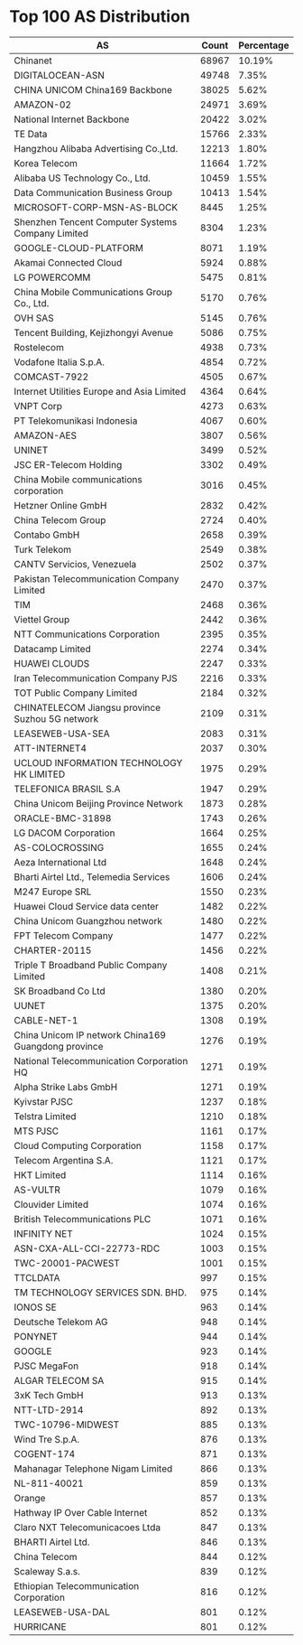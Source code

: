 # Top 100 AS Distribution
| AS | Count | Percentage |
|----|----|----|
| Chinanet | 68967 | 10.19% |
| DIGITALOCEAN-ASN | 49748 | 7.35% |
| CHINA UNICOM China169 Backbone | 38025 | 5.62% |
| AMAZON-02 | 24971 | 3.69% |
| National Internet Backbone | 20422 | 3.02% |
| TE Data | 15766 | 2.33% |
| Hangzhou Alibaba Advertising Co.,Ltd. | 12213 | 1.80% |
| Korea Telecom | 11664 | 1.72% |
| Alibaba US Technology Co., Ltd. | 10459 | 1.55% |
| Data Communication Business Group | 10413 | 1.54% |
| MICROSOFT-CORP-MSN-AS-BLOCK | 8445 | 1.25% |
| Shenzhen Tencent Computer Systems Company Limited | 8304 | 1.23% |
| GOOGLE-CLOUD-PLATFORM | 8071 | 1.19% |
| Akamai Connected Cloud | 5924 | 0.88% |
| LG POWERCOMM | 5475 | 0.81% |
| China Mobile Communications Group Co., Ltd. | 5170 | 0.76% |
| OVH SAS | 5145 | 0.76% |
| Tencent Building, Kejizhongyi Avenue | 5086 | 0.75% |
| Rostelecom | 4938 | 0.73% |
| Vodafone Italia S.p.A. | 4854 | 0.72% |
| COMCAST-7922 | 4505 | 0.67% |
| Internet Utilities Europe and Asia Limited | 4364 | 0.64% |
| VNPT Corp | 4273 | 0.63% |
| PT Telekomunikasi Indonesia | 4067 | 0.60% |
| AMAZON-AES | 3807 | 0.56% |
| UNINET | 3499 | 0.52% |
| JSC ER-Telecom Holding | 3302 | 0.49% |
| China Mobile communications corporation | 3016 | 0.45% |
| Hetzner Online GmbH | 2832 | 0.42% |
| China Telecom Group | 2724 | 0.40% |
| Contabo GmbH | 2658 | 0.39% |
| Turk Telekom | 2549 | 0.38% |
| CANTV Servicios, Venezuela | 2502 | 0.37% |
| Pakistan Telecommunication Company Limited | 2470 | 0.37% |
| TIM | 2468 | 0.36% |
| Viettel Group | 2442 | 0.36% |
| NTT Communications Corporation | 2395 | 0.35% |
| Datacamp Limited | 2274 | 0.34% |
| HUAWEI CLOUDS | 2247 | 0.33% |
| Iran Telecommunication Company PJS | 2216 | 0.33% |
| TOT Public Company Limited | 2184 | 0.32% |
| CHINATELECOM Jiangsu province Suzhou 5G network | 2109 | 0.31% |
| LEASEWEB-USA-SEA | 2083 | 0.31% |
| ATT-INTERNET4 | 2037 | 0.30% |
| UCLOUD INFORMATION TECHNOLOGY HK LIMITED | 1975 | 0.29% |
| TELEFONICA BRASIL S.A | 1947 | 0.29% |
| China Unicom Beijing Province Network | 1873 | 0.28% |
| ORACLE-BMC-31898 | 1743 | 0.26% |
| LG DACOM Corporation | 1664 | 0.25% |
| AS-COLOCROSSING | 1655 | 0.24% |
| Aeza International Ltd | 1648 | 0.24% |
| Bharti Airtel Ltd., Telemedia Services | 1606 | 0.24% |
| M247 Europe SRL | 1550 | 0.23% |
| Huawei Cloud Service data center | 1482 | 0.22% |
| China Unicom Guangzhou network | 1480 | 0.22% |
| FPT Telecom Company | 1477 | 0.22% |
| CHARTER-20115 | 1456 | 0.22% |
| Triple T Broadband Public Company Limited | 1408 | 0.21% |
| SK Broadband Co Ltd | 1380 | 0.20% |
| UUNET | 1375 | 0.20% |
| CABLE-NET-1 | 1308 | 0.19% |
| China Unicom IP network China169 Guangdong province | 1276 | 0.19% |
| National Telecommunication Corporation HQ | 1271 | 0.19% |
| Alpha Strike Labs GmbH | 1271 | 0.19% |
| Kyivstar PJSC | 1237 | 0.18% |
| Telstra Limited | 1210 | 0.18% |
| MTS PJSC | 1161 | 0.17% |
| Cloud Computing Corporation | 1158 | 0.17% |
| Telecom Argentina S.A. | 1121 | 0.17% |
| HKT Limited | 1114 | 0.16% |
| AS-VULTR | 1079 | 0.16% |
| Clouvider Limited | 1074 | 0.16% |
| British Telecommunications PLC | 1071 | 0.16% |
| INFINITY NET | 1024 | 0.15% |
| ASN-CXA-ALL-CCI-22773-RDC | 1003 | 0.15% |
| TWC-20001-PACWEST | 1001 | 0.15% |
| TTCLDATA | 997 | 0.15% |
| TM TECHNOLOGY SERVICES SDN. BHD. | 975 | 0.14% |
| IONOS SE | 963 | 0.14% |
| Deutsche Telekom AG | 948 | 0.14% |
| PONYNET | 944 | 0.14% |
| GOOGLE | 923 | 0.14% |
| PJSC MegaFon | 918 | 0.14% |
| ALGAR TELECOM SA | 915 | 0.14% |
| 3xK Tech GmbH | 913 | 0.13% |
| NTT-LTD-2914 | 892 | 0.13% |
| TWC-10796-MIDWEST | 885 | 0.13% |
| Wind Tre S.p.A. | 876 | 0.13% |
| COGENT-174 | 871 | 0.13% |
| Mahanagar Telephone Nigam Limited | 866 | 0.13% |
| NL-811-40021 | 859 | 0.13% |
| Orange | 857 | 0.13% |
| Hathway IP Over Cable Internet | 852 | 0.13% |
| Claro NXT Telecomunicacoes Ltda | 847 | 0.13% |
| BHARTI Airtel Ltd. | 846 | 0.13% |
| China Telecom | 844 | 0.12% |
| Scaleway S.a.s. | 839 | 0.12% |
| Ethiopian Telecommunication Corporation | 816 | 0.12% |
| LEASEWEB-USA-DAL | 801 | 0.12% |
| HURRICANE | 801 | 0.12% |
